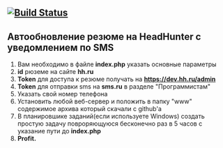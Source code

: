 [![Build Status](https://travis-ci.org/levin-pwnz/hh_update.svg?branch=master)](https://travis-ci.org/levin-pwnz/hh_update)
---------------
Автообновление резюме на HeadHunter c уведомлением по SMS
---------------

1. Вам необходимо в файле **index.php** указать основные параметры
2. **id** рюземе на сайте **hh.ru**
3. **Token** для доступа к резюме получать на **https://dev.hh.ru/admin**
4. **Token** для отправки sms на **sms.ru** в разделе "Программистам"
5. Указать свой номер телефона
6. Установить любой веб-сервер и положить в папку "www" содержимое архива который скачали с github'a
7. В планировшике заданий(если используете Windows) создать простую задачу повроряющуюся бесконечно раз в 5 часов с указание пути до **index.php**
8. **Profit.**
